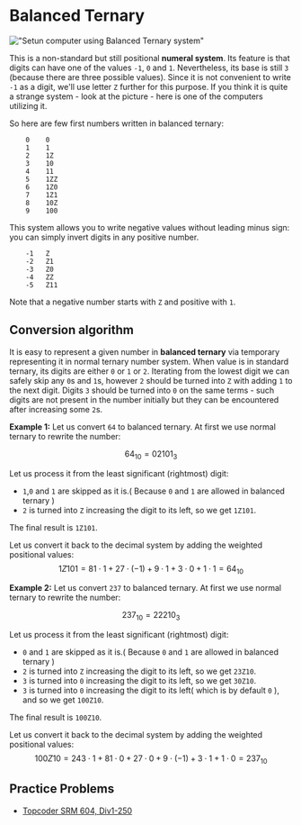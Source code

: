 <!--?title Balanced Ternary-->
# Balanced Ternary

!["Setun computer using Balanced Ternary system"](http://ternary.3neko.ru/photo/setun1_small.jpg)

This is a non-standard but still positional **numeral system**. Its feature is that digits can have one of the values `-1`, `0` and `1`.
Nevertheless, its base is still `3` (because there are three possible values). Since it is not convenient to write `-1` as a digit,
we'll use letter `Z` further for this purpose. If you think it is quite a strange system - look at the picture - here is one of the
computers utilizing it.

So here are few first numbers written in balanced ternary:

```nohighlight
    0    0
    1    1
    2    1Z
    3    10
    4    11
    5    1ZZ
    6    1Z0
    7    1Z1
    8    10Z
    9    100
```

This system allows you to write negative values without leading minus sign: you can simply invert digits in any positive number.

```nohighlight
    -1   Z
    -2   Z1
    -3   Z0
    -4   ZZ
    -5   Z11
```

Note that a negative number starts with `Z` and positive with `1`.

## Conversion algorithm

It is easy to represent a given number in **balanced ternary** via temporary representing it in normal ternary number system. When value is
in standard ternary, its digits are either `0` or `1` or `2`. Iterating from the lowest digit we can safely skip any `0`s and `1`s,
however `2` should be turned into `Z` with adding `1` to the next digit. Digits `3` should be turned into `0` on the same terms -
such digits are not present in the number initially but they can be encountered after increasing some `2`s.

**Example 1:** Let us convert `64` to balanced ternary. At first we use normal ternary to rewrite the number:

$$64_{10} = 02101_{3}$$

Let us process it from the least significant (rightmost) digit:

- `1`,`0` and `1` are skipped as it is.( Because `0` and `1` are allowed in balanced ternary )
- `2` is turned into `Z` increasing the digit to its left, so we get `1Z101`.

The final result is `1Z101`.

Let us convert it back to the decimal system by adding the weighted positional values:
$$1Z101 = 81 \cdot 1 + 27 \cdot (-1) + 9 \cdot 1 + 3 \cdot 0 + 1 \cdot 1 = 64_{10}$$

**Example 2:** Let us convert `237` to balanced ternary. At first we use normal ternary to rewrite the number:

$$237_{10} = 22210_{3}$$

Let us process it from the least significant (rightmost) digit:

- `0` and `1` are skipped as it is.( Because `0` and `1` are allowed in balanced ternary )
- `2` is turned into `Z` increasing the digit to its left, so we get `23Z10`.
- `3` is turned into `0` increasing the digit to its left, so we get `30Z10`.
- `3` is turned into `0` increasing the digit to its left( which is by default `0` ), and so we get `100Z10`.

The final result is `100Z10`.

Let us convert it back to the decimal system by adding the weighted positional values:
$$100Z10 = 243 \cdot 1 + 81 \cdot 0 + 27 \cdot 0 + 9 \cdot (-1) + 3 \cdot 1 + 1 \cdot 0 = 237_{10}$$

## Practice Problems

* [Topcoder SRM 604, Div1-250](http://community.topcoder.com/stat?c=problem_statement&pm=12917&rd=15837)
